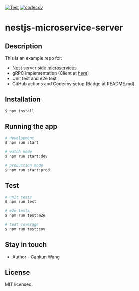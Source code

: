 [![Test](https://github.com/Wang-Cankun/nestjs-microservice-server/actions/workflows/test.yml/badge.svg?branch=master)](https://github.com/Wang-Cankun/nestjs-microservice-server/actions/workflows/test.yml)  [![codecov](https://codecov.io/gh/Wang-Cankun/nestjs-microservice-server/branch/master/graph/badge.svg?token=RJZCHZES7V)](https://codecov.io/gh/Wang-Cankun/nestjs-microservice-server)

# nestjs-microservice-server

## Description

This is an example repo for:

- [Nest](https://github.com/nestjs/nest) server side [microservices](https://docs.nestjs.com/microservices/basics)
- gRPC implementation (Client at [here](https://github.com/Wang-Cankun/nestjs-microservice-client))
- Unit test and e2e test
- GitHub actions and Codecov setup (Badge at README.md)

## Installation

```bash
$ npm install
```

## Running the app

```bash
# development
$ npm run start

# watch mode
$ npm run start:dev

# production mode
$ npm run start:prod
```

## Test

```bash
# unit tests
$ npm run test

# e2e tests
$ npm run test:e2e

# test coverage
$ npm run test:cov
```

## Stay in touch

- Author - [Cankun Wang](https://github.com/Wang-Cankun)

## License

MIT licensed.
